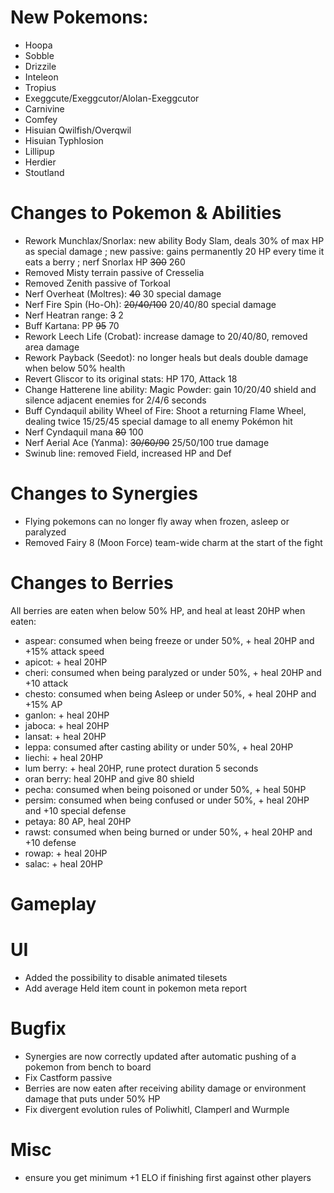 # New Pokemons:

- Hoopa
- Sobble
- Drizzile
- Inteleon
- Tropius
- Exeggcute/Exeggcutor/Alolan-Exeggcutor
- Carnivine
- Comfey
- Hisuian Qwilfish/Overqwil
- Hisuian Typhlosion
- Lillipup
- Herdier
- Stoutland

# Changes to Pokemon & Abilities

- Rework Munchlax/Snorlax: new ability Body Slam, deals 30% of max HP as special damage ; new passive: gains permanently 20 HP every time it eats a berry ; nerf Snorlax HP ~~300~~ 260
- Removed Misty terrain passive of Cresselia
- Removed Zenith passive of Torkoal
- Nerf Overheat (Moltres): ~~40~~ 30 special damage
- Nerf Fire Spin (Ho-Oh): ~~20/40/100~~ 20/40/80 special damage
- Nerf Heatran range: ~~3~~ 2
- Buff Kartana: PP ~~95~~ 70
- Rework Leech Life (Crobat): increase damage to 20/40/80, removed area damage
- Rework Payback (Seedot): no longer heals but deals double damage when below 50% health
- Revert Gliscor to its original stats: HP 170, Attack 18
- Change Hatterene line ability: Magic Powder: gain 10/20/40 shield and silence adjacent enemies for 2/4/6 seconds
- Buff Cyndaquil ability Wheel of Fire: Shoot a returning Flame Wheel, dealing twice 15/25/45 special damage to all enemy Pokémon hit
- Nerf Cyndaquil mana ~~80~~ 100
- Nerf Aerial Ace (Yanma): ~~30/60/90~~ 25/50/100 true damage
- Swinub line: removed Field, increased HP and Def

# Changes to Synergies

- Flying pokemons can no longer fly away when frozen, asleep or paralyzed
- Removed Fairy 8 (Moon Force) team-wide charm at the start of the fight

# Changes to Berries

All berries are eaten when below 50% HP, and heal at least 20HP when eaten:

- aspear: consumed when being freeze or under 50%, + heal 20HP and +15% attack speed
- apicot: + heal 20HP
- cheri: consumed when being paralyzed or under 50%, + heal 20HP and +10 attack
- chesto: consumed when being Asleep or under 50%, + heal 20HP and +15% AP
- ganlon: + heal 20HP
- jaboca: + heal 20HP
- lansat: + heal 20HP
- leppa: consumed after casting ability or under 50%, + heal 20HP
- liechi: + heal 20HP
- lum berry: + heal 20HP, rune protect duration 5 seconds
- oran berry: heal 20HP and give 80 shield
- pecha: consumed when being poisoned or under 50%, + heal 50HP
- persim: consumed when being confused or under 50%, + heal 20HP and +10 special defense
- petaya: 80 AP, heal 20HP
- rawst: consumed when being burned or under 50%, + heal 20HP and +10 defense
- rowap: + heal 20HP
- salac: + heal 20HP

# Gameplay

# UI

- Added the possibility to disable animated tilesets
- Add average Held item count in pokemon meta report

# Bugfix

- Synergies are now correctly updated after automatic pushing of a pokemon from bench to board
- Fix Castform passive
- Berries are now eaten after receiving ability damage or environment damage that puts under 50% HP
- Fix divergent evolution rules of Poliwhitl, Clamperl and Wurmple

# Misc

- ensure you get minimum +1 ELO if finishing first against other players
